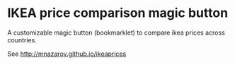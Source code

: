 # IKEA price comparison magic button

A customizable magic button (bookmarklet) to compare ikea prices across countries.

See http://mnazarov.github.io/ikeaprices
